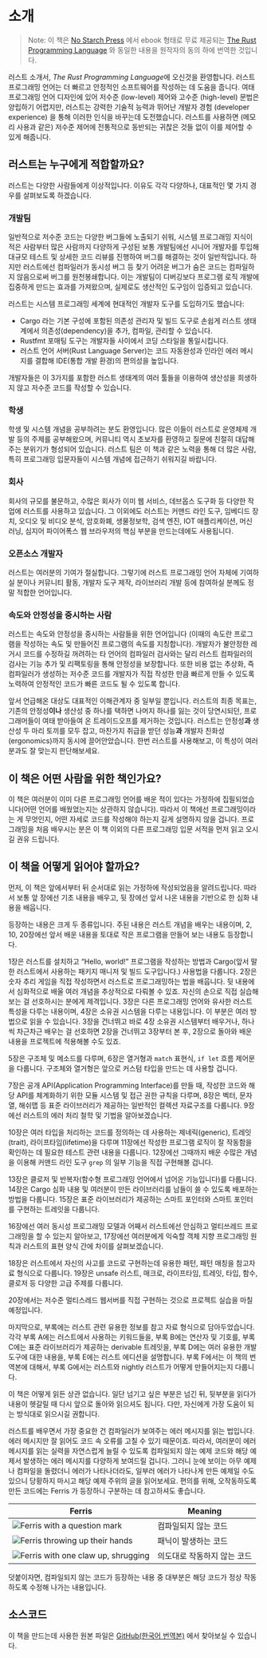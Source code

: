 # 소개

> Note: 이 책은 [No Starch Press][nsp] 에서 ebook 형태로
> 무료 제공되는 [The Rust Programming Language][nsprust]
> 와 동일한 내용을 원작자의 동의 하에 번역한 것입니다.

[nsprust]: https://nostarch.com/rust
[nsp]: https://nostarch.com/

러스트 소개서, *The Rust Programming Language*에 오신것을 환영합니다.
러스트 프로그래밍 언어는 더 빠르고 안정적인 소프트웨어를 작성하는 데 도움을 줍니다.
여태 프로그래밍 언어 디자인에 있어 저수준 (low-level) 제어와 고수준 (high-level)
문법은 양립하기 어렵지만, 러스트는 강력한 기술적 능력과 뛰어난 개발자
경험 (developer experience) 을 통해 이러한 인식을 바꾸는데 도전했습니다.
러스트를 사용하면 (메모리 사용과 같은) 저수준 제어에 전통적으로 동반되는
귀찮은 것들 없이 이를 제어할 수 있게 해줍니다.

## 러스트는 누구에게 적합할까요?

러스트는 다양한 사람들에게 이상적입니다. 이유도 각각 다양하나,
대표적인 몇 가지 경우를 살펴보도록 하겠습니다.

### 개발팀

일반적으로 저수준 코드는 다양한 버그들에 노출되기 쉬워,
시스템 프로그래밍 지식이 적은 사람부터 많은 사람까지 다양하게 구성된
보통 개발팀에선 시니어 개발자를 투입해 대규모 테스트 및 상세한 코드
리뷰를 진행하여 버그를 해결하는 것이 일반적입니다.
하지만 러스트에선 컴파일러가 동시성 버그 등 찾기 어려운 버그가
숨은 코드는 컴파일하지 않음으로써 버그를 원천봉쇄합니다.
이는 개발팀이 디버깅보다 프로그램 로직 개발에 집중하게
만드는 효과를 가져왔으며, 실제로도 생산적인 도구임이 입증되고 있습니다.

러스트는 시스템 프로그래밍 세계에 현대적인 개발자 도구를 도입하기도 했습니다:

* Cargo 라는 기본 구성에 포함된 의존성 관리자 및 빌드 도구로
  손쉽게 러스트 생태계에서 의존성(dependency)을
  추가, 컴파일, 관리할 수 있습니다.
* Rustfmt 포매팅 도구는 개발자들 사이에서 코딩 스타일을
  통일시킵니다.
* 러스트 언어 서버(Rust Language Server)는 코드 자동완성과
  인라인 에러 메시지를 결합해 IDE(통합 개발 환경)의 편의성을 높입니다.

개발자들은 이 3가지를 포함한 러스트 생태계의 여러 툴들을 이용하여
생산성을 희생하지 않고 저수준 코드를 작성할 수 있습니다.

### 학생

학생 및 시스템 개념을 공부하려는 분도 환영입니다.
많은 이들이 러스트로 운영체제 개발 등의 주제를 공부해왔으며,
커뮤니티 역시 초보자를 환영하고 질문에 친절히 대답해주는
분위기가 형성되어 있습니다. 러스트 팀은 이 책과 같은 노력을 통해
더 많은 사람, 특히 프로그래밍 입문자들이 시스템 개념에 접근하기
쉬워지길 바랍니다.

### 회사

회사의 규모를 불문하고, 수많은 회사가 이미 웹 서비스,
데브옵스 도구화 등 다양한 작업에 러스트를 사용하고 있습니다.
그 이외에도 러스트는 커맨드 라인 도구, 임베디드 장치, 오디오 및 비디오 분석,
암호화폐, 생물정보학, 검색 엔진, IOT 애플리케이션, 머신 러닝,
심지어 파이어폭스 웹 브라우저의 핵심 부분을 만드는데에도 사용됩니다.

### 오픈소스 개발자

러스트는 여러분의 기여가 절실합니다.
그렇기에 러스트 프로그래밍 언어 자체에 기여하실 분이나 커뮤니티 활동,
개발자 도구 제작, 라이브러리 개발 등에 참여하실 분께도 정말 적합한 언어입니다.

### 속도와 안정성을 중시하는 사람

러스트는 속도와 안정성을 중시하는 사람들을 위한 언어입니다
(이때의 속도란 프로그램을 작성하는 속도 및 만들어진 프로그램의
속도를 지칭합니다). 개발자가 불안정한 레거시 코드를 수정하길 꺼려하는
타 언어의 컴파일러 검사와는 달리 러스트 컴파일러의 검사는
기능 추가 및 리팩토링을 통해 안정성을 보장합니다.
또한 비용 없는 추상화, 즉 컴파일러가 생성하는 저수준 코드를
개발자가 직접 작성한 만큼 빠르게 만들 수 있도록 노력하여
안정적인 코드가 빠른 코드도 될 수 있도록 합니다.

앞서 언급해온 대상도 대표적인 이해관계자 중 일부일 뿐입니다. 러스트의 최종 목표는,
기존의 안정성**이나** 생산성 중 하나를 택하면 나머지 하나를 잃는 것이 당연시되던, 프로그래머들이
여태 받아들여 온 트레이드오프를 제거하는 것입니다. 러스트는 안정성**과** 생산성 두 마리 토끼를 모두 잡고,
마찬가지 취급을 받던 성능**과** 개발자 친화성(ergonomics)까지 동시에 끌어안았습니다.
한번 러스트를 사용해보고, 이 특성이 여러분과도 잘 맞는지 판단해보세요.

## 이 책은 어떤 사람을 위한 책인가요?

이 책은 여러분이 이미 다른 프로그래밍 언어를 배운 적이 있다는
가정하에 집필되었습니다(어떤 언어를 배웠었는지는 상관하지 않습니다).
따라서 이 책에선 프로그래밍이라는 게 무엇인지,
어떤 자세로 코드를 작성해야 하는지 길게 설명하지 않을 겁니다.
프로그래밍을 처음 배우시는 분은 이 책 이외의 다른
프로그래밍 입문 서적을 먼저 읽고 오시길 권유 드립니다.

## 이 책을 어떻게 읽어야 할까요?

먼저, 이 책은 앞에서부터 뒤 순서대로
읽는 가정하에 작성되었음을 알려드립니다.
따라서 보통 앞 장에선 기초 내용을 배우고,
뒷 장에선 앞서 나온 내용을 기반으로 한 심화 내용을 배웁니다.

등장하는 내용은 크게 두 종류입니다.
주된 내용은 러스트 개념을 배우는 내용이며,
2, 10, 20장에선 앞서 배운 내용을 토대로
작은 프로그램을 만들어 보는 내용도 등장합니다.

1장은 러스트를 설치하고 “Hello, world!” 프로그램을 작성하는 방법과
Cargo(앞서 말한 러스트에서 사용하는 패키지 매니저 및 빌드 도구입니다.) 사용법을 다룹니다.
2장은 숫자 추리 게임을 직접 작성하면서 러스트로 프로그래밍하는 법을 배웁니다.
뒷 내용에서 심화적으로 배울 여러 개념을 추상적으로 다뤄볼 수 있죠.
자신의 손으로 직접 실습해보는 걸 선호하시는 분에게 제격입니다.
3장은 다른 프로그래밍 언어와 유사한 러스트 특성을 다루는 내용이며,
4장은 소유권 시스템을 다루는 내용입니다.
이 부분은 여러 방법으로 읽을 수 있습니다.
3장을 건너뛰고 바로 4장 소유권 시스템부터 배우거나,
하나씩 차근차근 배우는 걸 선호하면 2장을 건너뛰고 3장부터 본 후,
2장으로 돌아와 배운 내용을 프로젝트에 적용해볼 수도 있죠.

5장은 구조체 및 메소드를 다루며,
6장은 열거형과 `match` 표현식, `if let` 흐름 제어문을 다룹니다.
구조체와 열거형은 앞으로 커스텀 타입을 만드는 데 사용할 겁니다.

7장은 공개 API(Application Programming Interface)를 만들 때,
작성한 코드와 해당 API를 체계화하기 위한 모듈 시스템 및 접근 권한 규칙을 다루며,
8장은 벡터, 문자열, 해쉬맵 등 표준 라이브러리가
제공하는 일반적인 컬렉션 자료구조를 다룹니다.
9장에선 러스트의 에러 처리 철학 및 기법을 알아보겠습니다.

10장은 여러 타입을 처리하는 코드를 정의하는 데
사용하는 제네릭(generic), 트레잇(trait), 라이프타임(lifetime)을 다루며
11장에선 작성한 프로그램 로직이 잘 작동함을
확인하는 데 필요한 테스트 관련 내용을 다룹니다.
12장에선 그때까지 배운 수많은 개념을 이용해
커맨드 라인 도구 `grep` 의 일부 기능을
직접 구현해볼 겁니다.

13장은 클로저 및 반복자(함수형 프로그래밍 언어에서 넘어온 기능입니다)를 다룹니다.
14장은 Cargo 심화 내용 및 여러분이 만든 라이브러리를
남들이 쓸 수 있도록 배포하는 방법을 다룹니다.
15장은 표준 라이브러리가 제공하는 스마트 포인터와
스마트 포인터를 구현하는 트레잇을 다룹니다.

16장에선 여러 동시성 프로그래밍 모델과
어째서 러스트에선 안심하고 멀티쓰레드 프로그래밍을 할 수 있는지 알아보고,
17장에선 여러분에게 익숙할 객체 지향 프로그래밍 원칙과
러스트의 표현 양식 간에 차이를 살펴보겠습니다.

18장은 러스트에서 자신의 사고를 코드로 구현하는데
유용한 패턴, 패턴 매칭을 참고자료 형식으로 다룹니다.
19장은 unsafe 러스트, 매크로, 라이프타임, 트레잇, 타입, 함수, 클로저 등
다양한 고급 주제를 다룹니다.

20장에서는 저수준 멀티스레드 웹서버를 직접 구현하는 것으로
프로젝트 실습을 마칠 예정입니다.

마지막으로, 부록에는 러스트 관련 유용한 정보를 참고 자료
형식으로 담아두었습니다. 각각 부록 A에는 러스트에서 사용하는 키워드들을,
부록 B에는 연산자 및 기호를, 부록 C에는 표준 라이브러리가
제공하는 derivable 트레잇을, 부록 D에는 여러 유용한 개발 도구에 대한 내용을,
부록 E에는 러스트 에디션을 설명합니다. 부록 F에서는
이 책의 번역본에 대해서, 부록 G에서는 러스트와 nightly 러스트가
어떻게 만들어지는지 다룹니다.

이 책은 어떻게 읽든 상관 없습니다. 일단 넘기고 싶은 부분은 넘긴 뒤,
뒷부분을 읽다가 내용이 헷갈릴 때 다시 앞으로 돌아와 읽으셔도 됩니다.
다만, 자신에게 가장 도움이 되는 방식대로 읽으시길 권합니다.

<span id="ferris"></span>

러스트를 배우면서 가장 중요한 건 컴파일러가 보여주는 에러 메시지를 읽는 법입니다.
에러 메시지만 잘 읽어도 코드 속 오류를 고칠 수 있기 때문이죠.
따라서, 여러분이 에러 메시지를 읽는 실력을 자연스럽게 늘릴 수 있도록 컴파일되지
않는 예제 코드와 해당 예제서 발생하는 에러 메시지를 다양하게 보여드릴 겁니다.
그러니 눈에 보이는 아무 예제나 컴파일을 돌렸더니 에러가 나타나더라도,
일부러 에러가 나타나게 만든 예제일 수도 있으니 당황하지 마시고 해당 예제 주위의 글을 읽어보세요.
편의를 위해, 오작동하도록 만든 코드에는 Ferris 가 등장하니 구분하는 데 참고하셔도 좋습니다.

| Ferris                                                                                                           | Meaning                                          |
|------------------------------------------------------------------------------------------------------------------|---------------------------|
| <img src="img/ferris/does_not_compile.svg" class="ferris-explain" alt="Ferris with a question mark"/>            | 컴파일되지 않는 코드        |
| <img src="img/ferris/panics.svg" class="ferris-explain" alt="Ferris throwing up their hands"/>                   | 패닉이 발생하는 코드        |
| <img src="img/ferris/not_desired_behavior.svg" class="ferris-explain" alt="Ferris with one claw up, shrugging"/> | 의도대로 작동하지 않는 코드 |

덧붙이자면, 컴파일되지 않는 코드가 등장하는 내용 중 대부분은
해당 코드가 정상 작동하도록 수정해 나가는 내용입니다.

## 소스코드

이 책을 만드는데 사용한 원본 파일은
[GitHub(한국어 번역본)][translated_book] 에서 찾아보실 수 있습니다.

[translated_book]: https://github.com/rust-kr/doc.rust-kr.org/tree/master/src
